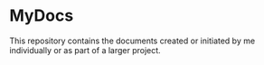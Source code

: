 # MyDocs

This repository contains the documents created or initiated by me individually or as part of a larger project.

